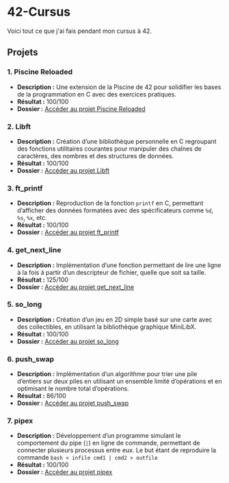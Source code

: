 # 42-Cursus

Voici tout ce que j'ai fais pendant mon cursus à 42.

## Projets

### 1. **Piscine Reloaded**
   - **Description :** Une extension de la Piscine de 42 pour solidifier les bases de la programmation en C avec des exercices pratiques.
   - **Résultat :** 100/100
   - **Dossier :** [Accéder au projet Piscine Reloaded](https://github.com/NekoTintin/42-cursus/tree/main/1.Piscine-Reloaded)

### 2. **Libft**
   - **Description :** Création d’une bibliothèque personnelle en C regroupant des fonctions utilitaires courantes pour manipuler des chaînes de caractères, des nombres et des structures de données.
   - **Résultat :** 100/100
   - **Dossier :** [Accéder au projet Libft](https://github.com/NekoTintin/42-cursus/tree/main/2.Libft)

### 3. **ft_printf**
   - **Description :** Reproduction de la fonction `printf` en C, permettant d’afficher des données formatées avec des spécificateurs comme `%d`, `%s`, `%x`, etc.
   - **Résultat :** 100/100
   - **Dossier :** [Accéder au projet ft_printf](https://github.com/NekoTintin/42-cursus/tree/main/3.ft_printf)

### 4. **get_next_line**
   - **Description :** Implémentation d’une fonction permettant de lire une ligne à la fois à partir d’un descripteur de fichier, quelle que soit sa taille.
   - **Résultat :** 125/100
   - **Dossier :** [Accéder au projet get_next_line](https://github.com/NekoTintin/42-cursus/tree/main/4.get_next_line)

### 5. **so_long**
   - **Description :** Création d’un jeu en 2D simple basé sur une carte avec des collectibles, en utilisant la bibliothèque graphique MiniLibX.
   - **Résultat :** 100/100
   - **Dossier :** [Accéder au projet so_long](https://github.com/NekoTintin/42-cursus/tree/main/5.so_long)

### 6. **push_swap**
   - **Description :** Implémentation d’un algorithme pour trier une pile d’entiers sur deux piles en utilisant un ensemble limité d’opérations et en optimisant le nombre total d’opérations.
   - **Résultat :** 86/100
   - **Dossier :** [Accéder au projet push_swap](https://github.com/NekoTintin/42-cursus/tree/main/6.push_swap)

### 7. **pipex**
   - **Description :** Développement d’un programme simulant le comportement du pipe (`|`) en ligne de commande, permettant de connecter plusieurs processus entre eux. Le but étant de reproduire la commande ```bash < infile cmd1 | cmd2 > outfile```
   - **Résultat :** 100/100
   - **Dossier :** [Accéder au projet pipex](https://github.com/NekoTintin/42-cursus/tree/main/7.pipex)
